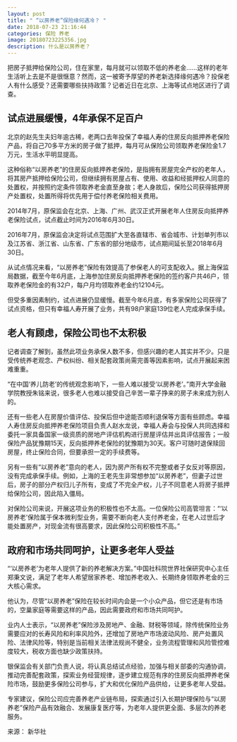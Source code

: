 ```yaml
---
layout: post
title: " “以房养老”保险缘何遇冷？ "
date: 2018-07-23 21:16:44
categories: 保险 养老
image: 20180723225356.jpg
description: 什么是以房养老？
---
```


把房子抵押给保险公司，住在家里，每月就可以领取不低的养老金……这样的老年生活听上去是不是很惬意？然而，这一被寄予厚望的养老新选择缘何遇冷？投保老人有什么感受？还需要哪些扶持政策？记者近日在北京、上海等试点地区进行了调查。

## 试点进展缓慢，4年承保不足百户

北京的赵先生夫妇年逾古稀，老两口去年投保了幸福人寿的住房反向抵押养老保险产品，将自己70多平方米的房子做了抵押，每月可从保险公司领取养老保险金1.7万元，生活水平明显提高。

这种俗称“以房养老”的住房反向抵押养老保险，是指拥有房屋完全产权的老年人，将其房产抵押给保险公司，但继续拥有房屋占有、使用、收益和经抵押权人同意的处置权，并按照约定条件领取养老金直至身故；老人身故后，保险公司获得抵押房产处置权，处置所得将优先用于偿付养老保险相关费用。

2014年7月，原保监会在北京、上海、广州、武汉正式开展老年人住房反向抵押养老保险试点，试点截止时间为2016年6月30日。

2016年7月，原保监会决定将试点范围扩大至各直辖市、省会城市、计划单列市以及江苏省、浙江省、山东省、广东省的部分地级市，试点期间延长至2018年6月30日。

从试点情况来看，“以房养老”保险有效提高了参保老人的可支配收入。据上海保监局数据，截至今年6月底，上海参加住房反向抵押养老保险的签约客户共46户，领取养老保险金的有32户，每户月均领取养老金约12104元。

但受多重因素制约，试点进展仍显缓慢。截至今年6月底，有多家保险公司获得了试点资格，但只有幸福人寿开展了业务，共有98户家庭139位老人完成承保手续。

## 老人有顾虑，保险公司也不太积极

记者调查了解到，虽然此项业务承保人数不多，但感兴趣的老人其实并不少。只是受传统养老观念、产权纠纷、相关配套政策尚需完善等因素影响，试点开展起来困难重重。

“在中国‘养儿防老’的传统观念影响下，一些人难以接受‘以房养老’。”南开大学金融学院教授朱铭来说，很多老人也难以接受自己辛苦一辈子挣来的房子未来成为别人的。

还有一些老人在房屋价值评估、投保后但中途能否顺利退保等方面有些顾虑。幸福人寿住房反向抵押养老保险项目负责人赵水龙说，幸福人寿会与投保人共同选择和委托一家具备国家一级资质的房地产评估机构进行房屋评估并出具评估报告；一般保险产品犹豫期15天，反向抵押养老保险的犹豫期为30天。客户可随时退保赎回房屋，终止保险合同，但要承担一定的手续费等。

另有一些有“以房养老”意向的老人，因为房产所有权不完整或者子女反对等原因，没有完成承保手续。例如，上海的王老先生非常想参加“以房养老”，但妻子过世后，房子的部分产权归儿子所有，变成了不完全产权，儿子不同意老人将房子抵押给保险公司，因此陷入僵局。

对保险公司来说，开展这项业务的积极性也不太高。一位保险公司高管坦言：“‘以房养老’保险属于保本微利型业务，需要不断向老人支付养老金，在老人过世后才能处置房产，对现金流有很高要求，因此保险公司积极性不高。”

## 政府和市场共同呵护，让更多老年人受益

“‘以房养老’为老年人提供了新的养老解决方案。”中国社科院世界社保研究中心主任郑秉文说，满足了老年人希望居家养老、增加养老收入、长期终身领取养老金的三大核心需求。

他认为，尽管“以房养老”保险在较长时间内会是一个小众产品，但它还是有市场的，空巢家庭等需要这样的产品，因此需要政府和市场共同呵护。

业内人士表示，“以房养老”保险涉及房地产、金融、财税等领域，除传统保险业务需要应对的长寿风险和利率风险外，还增加了房地产市场波动风险、房产处置风险、法律风险等，特别是当前相关法律法规尚不健全，业务流程管理和风险管控难度较大，税收方面也缺少政策扶持。

银保监会有关部门负责人说，将认真总结试点经验，加强与相关部委的沟通协调，推动完善配套政策，探索业务经营规律，逐步建立规范有序的住房反向抵押养老保险市场，鼓励更多保险公司参与，扩大和优化保险产品供给，让更多老年人受益。

专家建议，保险公司应完善养老产业链布局，探索通过引入长期护理保险与“以房养老”保险产品有效融合、发展康复医疗等，为老年人提供更全面、多层次的养老服务。

来源： 新华社


